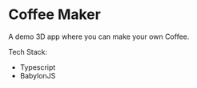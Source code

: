 # Coffee Maker

A demo 3D app where you can make your own Coffee.

Tech Stack:

- Typescript
- BabylonJS
